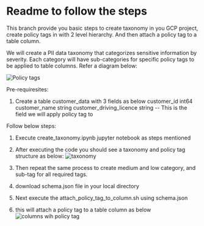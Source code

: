 # Readme to follow the steps

This branch provide you basic steps to create taxonomy in you GCP project, create policy tags in with 2 level hierarchy.
And then attach a policy tag to a table column.

We will create a PII data taxonomy that categorizes sensitive information by severity. Each category will have sub-categories for specific policy tags to be applied to table columns. Refer a diagram below:

![Policy tags](https://github.com/user-attachments/assets/3f6eea91-6152-4fda-be2a-cbb988e4d4c5)

Pre-requiresites:
1. Create a table customer_data with 3 fields as below
   customer_id int64
   customer_name string
   customer_driving_licence string  -- This is the field we will apply policy tag to

Follow below steps:
1. Execute create_taxonomy.ipynb jupyter notebook as steps mentioned
2. After executing the code you should see a taxonomy and policy tag structure as below:
  ![taxonomy](https://github.com/user-attachments/assets/84d7a0e3-6bff-4167-9968-729b54156311)
 
4. Then repeat the same process to create medium and low category, and sub-tag for all required tags.
5. download schema.json file in your local directory
6. Next execute the attach_policy_tag_to_column.sh using schema.json
7. this will attach a policy tag to a table column as below
![columns wih policy tag](https://github.com/user-attachments/assets/9a5f7548-fb96-49eb-b47f-e81b08d3516b)

